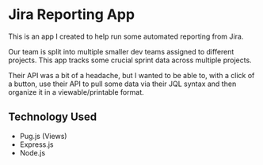 # Jira Reporting App

This is an app I created to help run some automated reporting from Jira.

Our team is split into multiple smaller dev teams assigned to different projects. This app tracks some crucial sprint data across multiple projects.

Their API was a bit of a headache, but I wanted to be able to, with a click of a button, use their API to pull some data via their JQL syntax and then organize it in a viewable/printable format.

## Technology Used
- Pug.js (Views)
- Express.js
- Node.js
